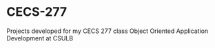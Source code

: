 # CECS-277
Projects developed for my CECS 277 class Object Oriented Application Development
at CSULB

